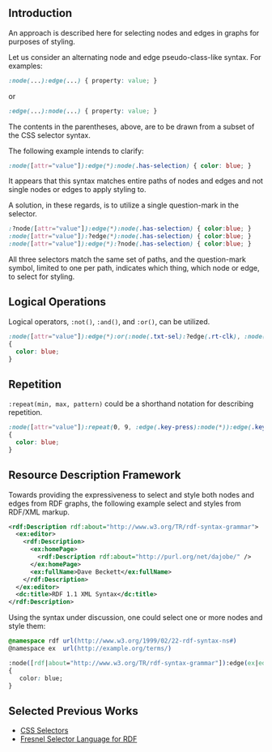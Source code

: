 ## Introduction

An approach is described here for selecting nodes and edges in graphs for purposes of styling.

Let us consider an alternating node and edge pseudo-class-like syntax. For examples:
```css
:node(...):edge(...) { property: value; }
```
or
```css
:edge(...):node(...) { property: value; }
```

The contents in the parentheses, above, are to be drawn from a subset of the CSS selector syntax.

The following example intends to clarify:
```css
:node([attr="value"]):edge(*):node(.has-selection) { color: blue; }
```

It appears that this syntax matches entire paths of nodes and edges and not single nodes or edges to apply styling to.

A solution, in these regards, is to utilize a single question-mark in the selector.

```css
:?node([attr="value"]):edge(*):node(.has-selection) { color:blue; }
:node([attr="value"]):?edge(*):node(.has-selection) { color:blue; }
:node([attr="value"]):edge(*):?node(.has-selection) { color:blue; }
```

All three selectors match the same set of paths, and the question-mark symbol, limited to one per path, indicates which thing, which node or edge, to select for styling.

## Logical Operations

Logical operators, `:not()`, `:and()`, and `:or()`, can be utilized.

```css
:node([attr="value"]):edge(*):or(:node(.txt-sel):?edge(.rt-clk), :node(.img-sel):?edge(.rt-clk)):node(.context-menu)
{
  color: blue;
}
```

## Repetition

`:repeat(min, max, pattern)` could be a shorthand notation for describing repetition.

```css
:node([attr="value"]):repeat(0, 9, :edge(.key-press):node(*)):edge(.key-press):?node(*)
{
  color: blue;
}
```

## Resource Description Framework

Towards providing the expressiveness to select and style both nodes and edges from RDF graphs, the following example select and styles from RDF/XML markup.

```rdf
<rdf:Description rdf:about="http://www.w3.org/TR/rdf-syntax-grammar">
  <ex:editor>
    <rdf:Description>
      <ex:homePage>
        <rdf:Description rdf:about="http://purl.org/net/dajobe/" />
      </ex:homePage>
      <ex:fullName>Dave Beckett</ex:fullName>
    </rdf:Description>
  </ex:editor>
  <dc:title>RDF 1.1 XML Syntax</dc:title>
</rdf:Description>
```

Using the syntax under discussion, one could select one or more nodes and style them:

```css
@namespace rdf url(http://www.w3.org/1999/02/22-rdf-syntax-ns#)
@namespace ex  url(http://example.org/terms/)

:node([rdf|about="http://www.w3.org/TR/rdf-syntax-grammar"]):edge(ex|editor):node(*):edge(ex|fullName):?node(*)
{
   color: blue;
}
```

## Selected Previous Works
* [CSS Selectors](https://www.w3.org/TR/selectors-4/)
* [Fresnel Selector Language for RDF](https://www.w3.org/2005/04/fresnel-info/fsl/)
